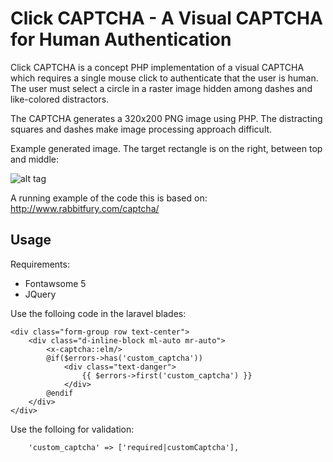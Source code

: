 # Click CAPTCHA - A Visual CAPTCHA for Human Authentication #

Click CAPTCHA is a concept PHP implementation of a visual CAPTCHA which requires a single mouse click to authenticate that the user is human. The user must select a circle in a raster image hidden among dashes and like-colored distractors.

The CAPTCHA generates a 320x200 PNG image using PHP. The distracting squares and dashes make image processing approach difficult.

Example generated image. The target rectangle is on the right, between top and middle:

![alt tag](https://raw.github.com/ds-ultimate/click-captcha-laravel/master/example_image.png)

A running example of the code this is based on: http://www.rabbitfury.com/captcha/

## Usage ##

Requirements:
- Fontawsome 5
- JQuery

Use the folloing code in the laravel blades:
```
<div class="form-group row text-center">
    <div class="d-inline-block ml-auto mr-auto">
        <x-captcha::elm/>
        @if($errors->has('custom_captcha'))
            <div class="text-danger">
                {{ $errors->first('custom_captcha') }}
            </div>
        @endif
    </div>
</div>
```

Use the folloing for validation:
```
    'custom_captcha' => ['required|customCaptcha'],
```
